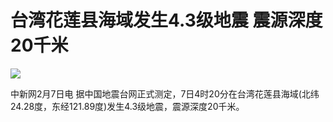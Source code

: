 # 台湾花莲县海域发生4.3级地震 震源深度20千米

![](https://inews.gtimg.com/newsapp_bt/0/15648380581/1000)

中新网2月7日电 据中国地震台网正式测定，7日4时20分在台湾花莲县海域(北纬24.28度，东经121.89度)发生4.3级地震，震源深度20千米。

